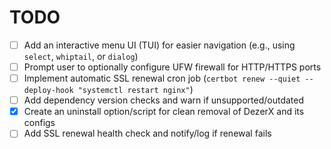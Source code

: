 # TODO

- [ ] Add an interactive menu UI (TUI) for easier navigation (e.g., using `select`, `whiptail`, or `dialog`)
- [ ] Prompt user to optionally configure UFW firewall for HTTP/HTTPS ports
- [ ] Implement automatic SSL renewal cron job (`certbot renew --quiet --deploy-hook "systemctl restart nginx"`)
- [ ] Add dependency version checks and warn if unsupported/outdated
- [x] Create an uninstall option/script for clean removal of DezerX and its configs
- [ ] Add SSL renewal health check and notify/log if renewal fails